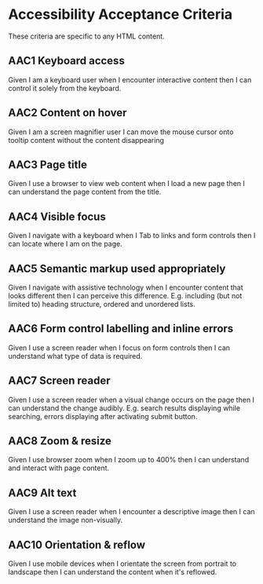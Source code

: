 
# Accessibility Acceptance Criteria
These criteria are specific to any HTML content.

## AAC1 Keyboard access
Given I am a keyboard user when I encounter interactive content then I can control it solely from the keyboard.

## AAC2 Content on hover 
Given I am a screen magnifier user I can move the mouse cursor onto tooltip content without the content disappearing

## AAC3 Page title 
Given I use a browser to view web content when I load a new page then I can understand the page content from the title.

## AAC4 Visible focus 
Given I navigate with a keyboard when I Tab to links and form controls then I can locate where I am on the page.

## AAC5 Semantic markup used appropriately
Given I navigate with assistive technology when I encounter content that looks different then I can perceive this difference. E.g. including (but not limited to) heading structure, ordered and unordered lists. 

## AAC6 Form control labelling and inline errors
Given I use a screen reader when I focus on form controls then I can understand what type of data is required.

## AAC7 Screen reader
Given I use a screen reader when a visual change occurs on the page then I can understand the change audibly. E.g. search results displaying while searching, errors displaying after activating submit button.

## AAC8 Zoom & resize
Given I use browser zoom when I zoom up to 400% then I can understand and interact with page content.

## AAC9 Alt text
Given I use a screen reader when I encounter a descriptive image then I can understand the image non-visually.

## AAC10 Orientation & reflow
Given I use mobile devices when I orientate the screen from portrait to landscape then I can understand the content when it's reflowed.
